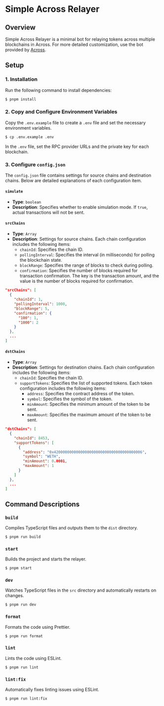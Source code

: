 # Simple Across Relayer

## Overview

Simple Across Relayer is a minimal bot for relaying tokens across multiple blockchains in Across. For more detailed customization, use the bot provided by [Across](https://github.com/across-protocol/relayer).

## Setup

### 1. Installation

Run the following command to install dependencies:

```sh
$ pnpm install
```

### 2. Copy and Configure Environment Variables

Copy the `.env.example` file to create a `.env` file and set the necessary environment variables.

```sh
$ cp .env.example .env
```

In the `.env` file, set the RPC provider URLs and the private key for each blockchain.

### 3. Configure `config.json`

The `config.json` file contains settings for source chains and destination chains. Below are detailed explanations of each configuration item.

#### `simulate`

- **Type**: `boolean`
- **Description**: Specifies whether to enable simulation mode. If `true`, actual transactions will not be sent.

#### `srcChains`

- **Type**: `Array`
- **Description**: Settings for source chains. Each chain configuration includes the following items:
  - `chainId`: Specifies the chain ID.
  - `pollingInterval`: Specifies the interval (in milliseconds) for polling the blockchain state.
  - `blockRange`: Specifies the range of blocks to check during polling.
  - `confirmation`: Specifies the number of blocks required for transaction confirmation. The key is the transaction amount, and the value is the number of blocks required for confirmation.

```json
"srcChains": [
  {
    "chainId": 1,
    "pollingInterval": 1000,
    "blockRange": 5,
    "confirmation": {
      "100": 1,
      "1000": 2
    }
  },
  ...
]
```

#### `dstChains`

- **Type**: `Array`
- **Description**: Settings for destination chains. Each chain configuration includes the following items:
  - `chainId`: Specifies the chain ID.
  - `supportTokens`: Specifies the list of supported tokens. Each token configuration includes the following items:
    - `address`: Specifies the contract address of the token.
    - `symbol`: Specifies the symbol of the token.
    - `minAmount`: Specifies the minimum amount of the token to be sent.
    - `maxAmount`: Specifies the maximum amount of the token to be sent.

```json
"dstChains": [
  {
    "chainId": 8453,
    "supportTokens": [
      {
        "address": "0x4200000000000000000000000000000000000006",
        "symbol": "WETH",
        "minAmount": 0.0001,
        "maxAmount": 1
      }
    ]
  },
  ...
]
```

## Command Descriptions

### `build`

Compiles TypeScript files and outputs them to the `dist` directory.

```sh
$ pnpm run build
```

### `start`

Builds the project and starts the relayer.

```sh
$ pnpm start
```

### `dev`

Watches TypeScript files in the `src` directory and automatically restarts on changes.

```sh
$ pnpm run dev
```

### `format`

Formats the code using Prettier.

```sh
$ pnpm run format
```

### `lint`

Lints the code using ESLint.

```sh
$ pnpm run lint
```

### `lint:fix`

Automatically fixes linting issues using ESLint.

```sh
$ pnpm run lint:fix
```
